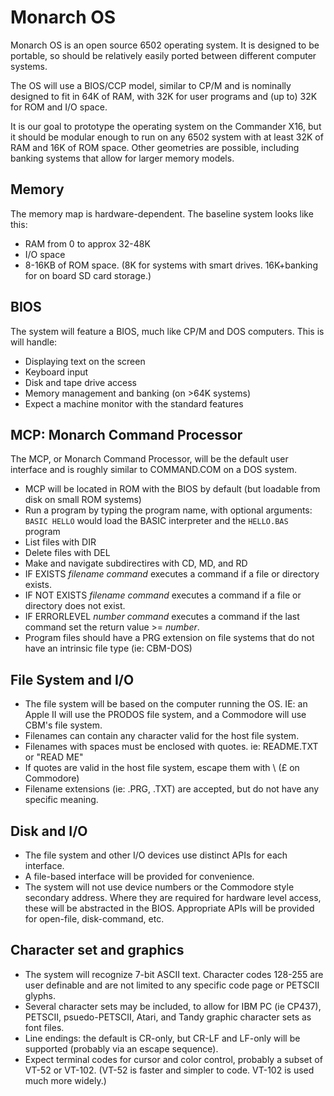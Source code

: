 # Monarch OS

Monarch OS is an open source 6502 operating system. It is designed to be portable, so should be relatively easily ported between different computer systems. 

The OS will use a BIOS/CCP model, similar to CP/M and is nominally designed to fit in 64K of RAM, with 32K for user programs and (up to) 32K for ROM and I/O space. 

It is our goal to prototype the operating system on the Commander X16, but it should be modular enough to run on any 6502 system with at least 32K of RAM and 16K of 
ROM space. Other geometries are possible, including banking systems that allow for larger memory models.

## Memory 

The memory map is hardware-dependent. The baseline system looks like this:
* RAM from 0 to approx 32-48K
* I/O space
* 8-16KB of ROM space. (8K for systems with smart drives. 16K+banking for on board SD card storage.)

## BIOS

The system will feature a BIOS, much like CP/M and DOS computers. This is will handle:
* Displaying text on the screen
* Keyboard input
* Disk and tape drive access
* Memory management and banking (on >64K systems)
* Expect a machine monitor with the standard features

## MCP: Monarch Command Processor
The MCP, or Monarch Command Processor, will be the default user interface and is roughly similar to
COMMAND.COM on a DOS system.

* MCP will be located in ROM with the BIOS by default (but loadable from disk on small ROM systems)
* Run a program by typing the program name, with optional arguments: `BASIC HELLO` would load the BASIC interpreter and the `HELLO.BAS` program
* List files with DIR
* Delete files with DEL 
* Make and navigate subdirectires with CD, MD, and RD
* IF EXISTS *filename* *command* executes a command if a file or directory exists. 
* IF NOT EXISTS *filename* *command* executes a command if a file or directory does not exist.
* IF ERRORLEVEL *number* *command* executes a command if the last command set the return value >= *number*.
* Program files should have a PRG extension on file systems that do not have an intrinsic file type (ie: CBM-DOS)

## File System and I/O
* The file system will be based on the computer running the OS. IE: an Apple II will use the PRODOS file system, 
and a Commodore will use CBM's file system.
* Filenames can contain any character valid for the host file system. 
* Filenames with spaces must be enclosed with quotes. ie: README.TXT or "READ ME"
* If quotes are valid in the host file system, escape them with \ (£ on Commodore)
* Filename extensions (ie: .PRG, .TXT) are accepted, but do not have any specific meaning.

## Disk and I/O
* The file system and other I/O devices use distinct APIs for each interface. 
* A file-based interface will be provided for convenience. 
* The system will not use device numbers or the Commodore style secondary address. Where they are required for hardware
level access, these will be abstracted in the BIOS. Appropriate APIs will be provided for open-file, disk-command, etc.

## Character set and graphics
* The system will recognize 7-bit ASCII text. Character codes 128-255 are user definable and are not limited to any specific code page or PETSCII glyphs.
* Several character sets may be included, to allow for IBM PC (ie CP437), PETSCII, psuedo-PETSCII, Atari, and Tandy graphic character sets as font files.
* Line endings: the default is CR-only, but CR-LF and LF-only will be supported (probably via an escape sequence).
* Expect terminal codes for cursor and color control, probably a subset of VT-52 or VT-102. (VT-52 is faster and simpler to code. VT-102 is used much more widely.)

